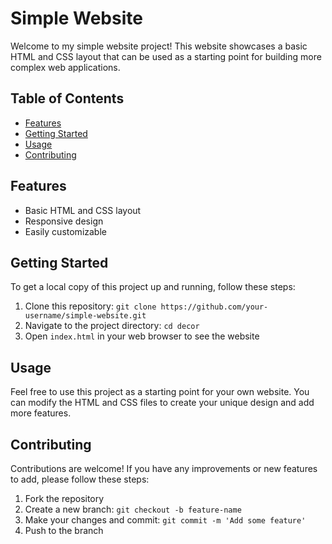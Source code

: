 # Simple Website

Welcome to my simple website project! This website showcases a basic HTML and CSS layout that can be used as a starting point for building more complex web applications.

## Table of Contents

- [Features](#features)
- [Getting Started](#getting-started)
- [Usage](#usage)
- [Contributing](#contributing)

## Features

- Basic HTML and CSS layout
- Responsive design
- Easily customizable

## Getting Started

To get a local copy of this project up and running, follow these steps:

1. Clone this repository: `git clone https://github.com/your-username/simple-website.git`
2. Navigate to the project directory: `cd decor`
3. Open `index.html` in your web browser to see the website

## Usage

Feel free to use this project as a starting point for your own website. You can modify the HTML and CSS files to create your unique design and add more features.

## Contributing

Contributions are welcome! If you have any improvements or new features to add, please follow these steps:

1. Fork the repository
2. Create a new branch: `git checkout -b feature-name`
3. Make your changes and commit: `git commit -m 'Add some feature'`
4. Push to the branch
